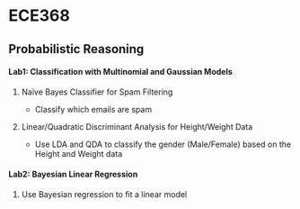 # ECE368
## Probabilistic Reasoning

#### Lab1: Classification with Multinomial and Gaussian Models
  1. Naïve Bayes Classifier for Spam Filtering
      * Classify which emails are spam

  2. Linear/Quadratic Discriminant Analysis for Height/Weight Data
      * Use LDA and QDA to classify the gender (Male/Female) based on the Height and Weight data
      
#### Lab2: Bayesian Linear Regression
  1. Use Bayesian regression to fit a linear model
    
